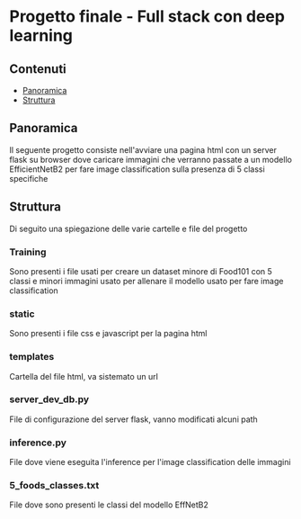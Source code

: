 # Progetto finale - Full stack con deep learning

## Contenuti
* [Panoramica](#panoramica)
* [Struttura](#struttura)

## Panoramica
Il seguente progetto consiste nell'avviare una pagina html con un server flask su browser dove caricare immagini che verranno 
passate a un modello EfficientNetB2 per fare image classification sulla presenza di 5 classi specifiche

## Struttura
Di seguito una spiegazione delle varie cartelle e file del progetto
### Training
Sono presenti i file usati per creare un dataset minore di Food101 con 5 classi e minori immagini usato per allenare 
il modello usato per fare image classification
### static
Sono presenti i file css e javascript per la pagina html
### templates
Cartella del file html, va sistemato un url
### server_dev_db.py
File di configurazione del server flask, vanno modificati alcuni path
### inference.py
File dove viene eseguita l'inference per l'image classification delle immagini
### 5_foods_classes.txt
File dove sono presenti le classi del modello EffNetB2
